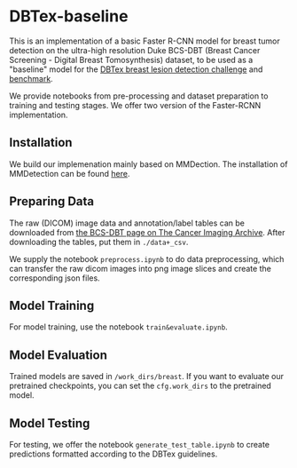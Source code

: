# DBTex-baseline
This is an implementation of a basic Faster R-CNN model for breast tumor detection on the ultra-high resolution Duke BCS-DBT (Breast Cancer Screening - Digital Breast Tomosynthesis) dataset, to be used as a "baseline" model for the [DBTex breast lesion detection challenge](https://www.aapm.org/GrandChallenge/DBTex2/) and [benchmark](https://spie-aapm-nci-dair.westus2.cloudapp.azure.com/competitions/9).

We provide notebooks from pre-processing and dataset preparation to training and testing stages. We offer two version of the Faster-RCNN implementation.

## Installation
We build our implemenation mainly based on MMDection. The installation of MMDetection can be found [here](https://github.com/open-mmlab/mmdetection).

## Preparing Data
The raw (DICOM) image data and annotation/label tables can be downloaded from [the BCS-DBT page on The Cancer Imaging Archive](https://wiki.cancerimagingarchive.net/pages/viewpage.action?pageId=64685580). After downloading the tables, put them in ``./data+_csv``.

We supply the notebook ``preprocess.ipynb`` to do data preprocessing, which can transfer the raw dicom images into png image slices and create the corresponding json files.

## Model Training
For model training, use the notebook ``train&evaluate.ipynb``.

## Model Evaluation
Trained models are saved in ``/work_dirs/breast``. If you want to evaluate our pretrained checkpoints, you can set the ``cfg.work_dirs`` to the pretrained model.

## Model Testing
For testing, we offer the notebook ``generate_test_table.ipynb`` to create predictions formatted according to the DBTex guidelines.
